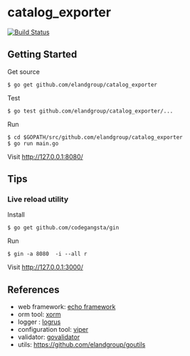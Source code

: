 # catalog_exporter

[![Build Status](https://travis-ci.org/elandgroup/catalog_exporter.svg?branch=master)](https://travis-ci.org/elandgroup/catalog_exporter)

## Getting Started

Get source
```
$ go get github.com/elandgroup/catalog_exporter
```

Test
```
$ go test github.com/elandgroup/catalog_exporter/...
```

Run
```
$ cd $GOPATH/src/github.com/elandgroup/catalog_exporter
$ go run main.go
```

Visit http://127.0.0.1:8080/

## Tips

### Live reload utility

Install
```
$ go get github.com/codegangsta/gin
```

Run
```
$ gin -a 8080  -i --all r
```

Visit http://127.0.0.1:3000/


## References

- web framework: [echo framework](https://echo.labstack.com/)
- orm tool: [xorm](http://xorm.io/)
- logger : [logrus](https://github.com/sirupsen/logrus)
- configuration tool: [viper](https://github.com/spf13/viper)
- validator: [govalidator](github.com/asaskevich/govalidator)
- utils: https://github.com/elandgroup/goutils